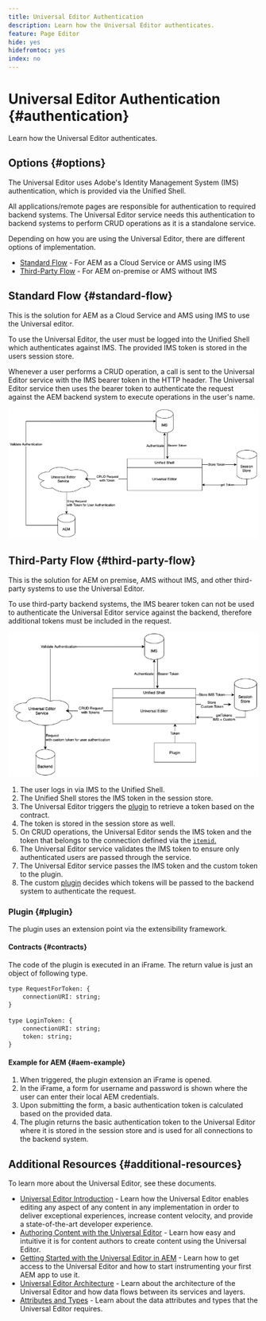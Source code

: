 ```yaml
---
title: Universal Editor Authentication
description: Learn how the Universal Editor authenticates.
feature: Page Editor
hide: yes
hidefromtoc: yes
index: no
---
```


# Universal Editor Authentication {#authentication}

Learn how the Universal Editor authenticates.

## Options {#options}

The Universal Editor uses Adobe's Identity Management System (IMS) authentication, which is provided via the Unified Shell.

All applications/remote pages are responsible for authentication to required backend systems. The Universal Editor service needs this authentication to backend systems to perform CRUD operations as it is a standalone service.

Depending on how you are using the Universal Editor, there are different options of implementation.

* [Standard Flow](#standard-flow) - For AEM as a Cloud Service or AMS using IMS
* [Third-Party Flow](#third-party-flow) - For AEM on-premise or AMS without IMS

## Standard Flow {#standard-flow}

This is the solution for AEM as a Cloud Service and AMS using IMS to use the Universal editor.

To use the Universal Editor, the user must be logged into the Unified Shell which authenticates against IMS. The provided IMS token is stored in the users session store.

Whenever a user performs a CRUD operation, a call is sent to the Universal Editor service with the IMS bearer token in the HTTP header. The Universal Editor service then uses the bearer token to authenticate the request against the AEM backend system to execute operations in the user's name.

![Standard authentication flow](assets/standard-flow.png)

## Third-Party Flow {#third-party-flow}

This is the solution for AEM on premise, AMS without IMS, and other third-party systems to use the Universal Editor.

To use third-party backend systems, the IMS bearer token can not be used to authenticate the Universal Editor service against the backend, therefore additional tokens must be included in the request.

![Third-party authentication flow](assets/third-party-flow.png)

1. The user logs in via IMS to the Unified Shell.
1. The Unified Shell stores the IMS token in the session store.
1. The Universal Editor triggers the [plugin](#plugin) to retrieve a token based on the contract.
1. The token is stored in the session store as well.
1. On CRUD operations, the Universal Editor sends the IMS token and the token that belongs to the connection defined via the [`itemid`.](attributes-types.md)
1. The Universal Editor service validates the IMS token to ensure only authenticated users are passed through the service.
1. The Universal Editor service passes the IMS token and the custom token to the plugin.
1. The custom [plugin](#plugin) decides which tokens will be passed to the backend system to authenticate the request.

### Plugin {#plugin}

The plugin uses an extension point via the extensibility framework.

#### Contracts {#contracts}

The code of the plugin is executed in an iFrame. The return value is just an object of following type.

```text
type RequestForToken: {
    connectionURI: string;
}
 
type LoginToken: {
    connectionURI: string;
    token: string;
}
```

#### Example for AEM {#aem-example}

1. When triggered, the plugin extension an iFrame is opened.
1. In the iFrame, a form for username and password is shown where the user can enter their local AEM credentials.
1. Upon submitting the form, a basic authentication token is calculated based on the provided data.
1. The plugin returns the basic authentication token to the Universal Editor where it is stored in the session store and is used for all connections to the backend system.

## Additional Resources {#additional-resources}

To learn more about the Universal Editor, see these documents.

* [Universal Editor Introduction](introduction.md) - Learn how the Universal Editor enables editing any aspect of any content in any implementation in order to deliver exceptional experiences, increase content velocity, and provide a state-of-the-art developer experience.
* [Authoring Content with the Universal Editor](authoring.md) - Learn how easy and intuitive it is for content authors to create content using the Universal Editor.
* [Getting Started with the Universal Editor in AEM](getting-started.md) - Learn how to get access to the Universal Editor and how to start instrumenting your first AEM app to use it.
* [Universal Editor Architecture](architecture.md) - Learn about the architecture of the Universal Editor and how data flows between its services and layers.
* [Attributes and Types](attributes-types.md) - Learn about the data attributes and types that the Universal Editor requires.
